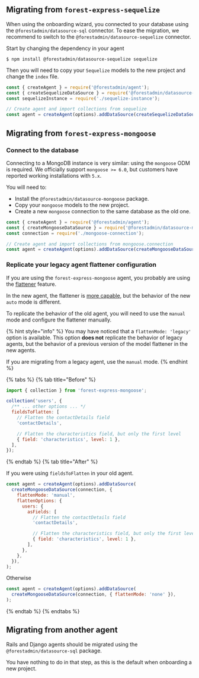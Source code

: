 ## Migrating from `forest-express-sequelize`

When using the onboarding wizard, you connected to your database using the `@forestadmin/datasource-sql` connector. To ease the migration, we recommend to switch to the `@forestadmin/datasource-sequelize` connector.

Start by changing the dependency in your agent

```console
$ npm install @forestadmin/datasource-sequelize sequelize
```

Then you will need to copy your `Sequelize` models to the new project and change the `index` file.

```javascript
const { createAgent } = require('@forestadmin/agent');
const { createSequelizeDataSource } = require('@forestadmin/datasource-sequelize');
const sequelizeInstance = require('./sequelize-instance');

// Create agent and import collections from sequelize
const agent = createAgent(options).addDataSource(createSequelizeDataSource(sequelizeInstance));
```

## Migrating from `forest-express-mongoose`

### Connect to the database

Connecting to a MongoDB instance is very similar: using the `mongoose` ODM is required.
We officially support `mongoose >= 6.0`, but customers have reported working installations with `5.x`.

You will need to:

- Install the `@forestadmin/datasource-mongoose` package.
- Copy your `mongoose` models to the new project.
- Create a new `mongoose` connection to the same database as the old one.

```javascript
const { createAgent } = require('@forestadmin/agent');
const { createMongooseDataSource } = require('@forestadmin/datasource-mongoose');
const connection = require('./mongoose-connection');

// Create agent and import collections from mongoose.connection
const agent = createAgent(options).addDataSource(createMongooseDataSource(connection));
```

### Replicate your legacy agent flattener configuration

If you are using the `forest-express-mongoose` agent, you probably are using the [flattener](https://docs.forestadmin.com/documentation/how-tos/setup/flatten-nested-fields-mongodb) feature.

In the new agent, the flattener is [more capable](../../../datasources/provided/mongoose.md), but the behavior of the new `auto` mode is different.

To replicate the behavior of the old agent, you will need to use the `manual` mode and configure the flattener manually.

{% hint style="info" %}
You may have noticed that a `flattenMode: 'legacy'` option is available.
This option **does not** replicate the behavior of legacy agents, but the behavior of a previous version of the model flattener in the new agents.

If you are migrating from a legacy agent, use the `manual` mode.
{% endhint %}

{% tabs %} {% tab title="Before" %}

```javascript
import { collection } from 'forest-express-mongoose';

collection('users', {
  /** ... other options ... */
  fieldsToFlatten: [
    // Flatten the contactDetails field
    'contactDetails',

    // Flatten the characteristics field, but only the first level
    { field: 'characteristics', level: 1 },
  ],
});
```

{% endtab %} {% tab title="After" %}

If you were using `fieldsToFlatten` in your old agent.

```javascript
const agent = createAgent(options).addDataSource(
  createMongooseDataSource(connection, {
    flattenMode: 'manual',
    flattenOptions: {
      users: {
        asFields: [
          // Flatten the contactDetails field
          'contactDetails',

          // Flatten the characteristics field, but only the first level
          { field: 'characteristics', level: 1 },
        ],
      },
    },
  }),
);
```

Otherwise

```javascript
const agent = createAgent(options).addDataSource(
  createMongooseDataSource(connection, { flattenMode: 'none' }),
);
```

{% endtab %} {% endtabs %}

## Migrating from another agent

Rails and Django agents should be migrated using the `@forestadmin/datasource-sql` package.

You have nothing to do in that step, as this is the default when onboarding a new project.
